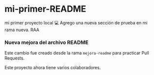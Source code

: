 # mi-primer-README

mi primer proyecto local 💻
Agrego una nueva sección de prueba en mi rama nueva.
RAA

### Nueva mejora del archivo README

Este cambio fue creado desde la rama `mejora-readme` para practicar Pull Requests.

Este proyecto ahora tiene varios colaboradores.

